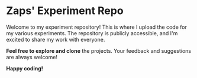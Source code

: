 # Zaps' Experiment Repo
Welcome to my experiment repository! This is where I upload the code for my various experiments. The repository is publicly accessible, and I'm excited to share my work with everyone.

**Feel free to explore and clone** the projects. Your feedback and suggestions are always welcome!

**Happy coding!**
